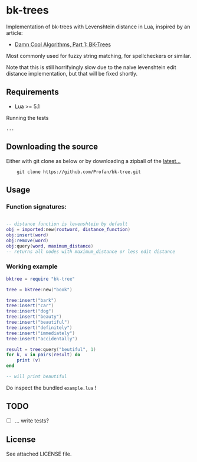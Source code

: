 bk-trees
=================================
Implementation of bk-trees with Levenshtein distance in Lua, inspired by an article:
* [Damn Cool Algorithms, Part 1: BK-Trees](http://blog.notdot.net/2007/4/Damn-Cool-Algorithms-Part-1-BK-Trees)

Most commonly used for fuzzy string matching, for spellcheckers or similar.

Note that this is still horrifyingly slow due to the naive levenshtein edit distance implementation, but that will be fixed shortly.

Requirements
------------

* Lua >= 5.1

Running the tests

	...

Downloading the source
------------
Either with git clone as below or by downloading a zipball of the [latest...](https://github.com/Profan/bk-tree/archive/master.zip)
		
		git clone https://github.com/Profan/bk-tree.git

Usage
------------

### Function signatures:
```lua

-- distance function is levenshtein by default
obj = imported:new(rootword, distance_function) 
obj:insert(word)
obj:remove(word)
obj:query(word, maximum_distance)
-- returns all nodes with maximum_distance or less edit distance
```

### Working example
```lua
bktree = require "bk-tree"

tree = bktree:new("book")

tree:insert("bark")
tree:insert("car")
tree:insert("dog")
tree:insert("beauty")
tree:insert("beautiful")
tree:insert("definitely")
tree:insert("immediately")
tree:insert("accidentally")

result = tree:query("beutiful", 1)
for k, v in pairs(result) do
	print (v)
end

-- will print beautiful
```

Do inspect the bundled `example.lua` !

TODO
------------

 - [ ] ... write tests?

License
------------
See attached LICENSE file.
